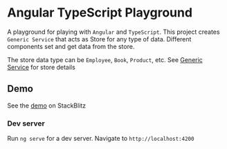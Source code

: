 # Angular TypeScript Playground

A playground for playing with `Angular` and `TypeScript`. This project creates `Generic Service` that acts as Store for any type of data. 
Different components set and get data from the store.

The store data type can be `Employee`, `Book`, `Product`, etc. See [Generic Service](src/app/store/core/entity-store.ts) for store details

## Demo
See the [demo](https://stackblitz.com/~/github.com/pavankjadda/angular-ts-playground) on StackBlitz

### Dev server
Run `ng serve` for a dev server. Navigate to `http://localhost:4200`
